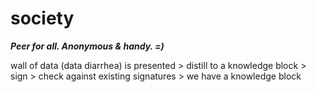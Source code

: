 # society

_**Peer for all. Anonymous & handy. =)**_

wall of data (data diarrhea) is presented > distill to a knowledge block > sign > check against existing signatures > we have a knowledge block
